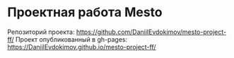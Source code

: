 # Проектная работа Mesto
Репозиторий проекта: https://github.com/DaniilEvdokimov/mesto-project-ff/
Проект опубликованный в gh-pages: https://DaniilEvdokimov.github.io/mesto-project-ff/